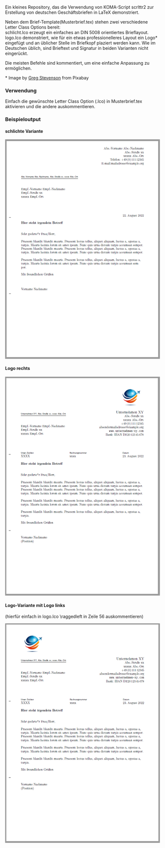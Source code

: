 Ein kleines Repository, das die Verwendung von KOMA-Script scrlttr2 zur Erstellung von deutschen Geschäftsbriefen in LaTeX demonstriert.

Neben dem Brief-Template(Musterbrief.tex) stehen zwei verschiedene Letter Class Options bereit:  
schlicht.lco erzeugt ein einfaches an DIN 5008 orientiertes Brieflayout. 
logo.lco demonstriert, wie für ein etwas professionelleres Layout ein Logo\* eingefügt und an üblicher Stelle im Briefkopf plaziert werden kann.
Wie im Deutschen üblich, sind Brieftext und Signatur in beiden Varianten nicht eingerückt.

Die meisten Befehle sind kommentiert, um eine einfache Anpassung zu ermöglichen.

\* Image by [Greg Stevenson](https://pixabay.com/users/photos_greg-21117672/) from Pixabay

### Verwendung

Einfach die gewünschte Letter Class Option (.lco) in Musterbrief.tex aktivieren und die andere auskommentieren. 

### Beispieloutput 

#### schlichte Variante

![A test image](Output/schlicht2.png)

#### Logo rechts

![A test image](Output/logo2.png)

#### Logo-Variante mit Logo links

(hierfür einfach in logo.lco \raggedleft in Zeile 56 auskommentieren)

![A test image](Output/logo_links.png)